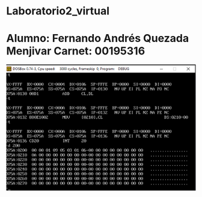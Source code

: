 # Laboratorio2_virtual
# Alumno: Fernando Andrés Quezada Menjivar Carnet: 00195316
![img](https://github.com/menjivar98/Laboratorio2_virtual/blob/main/Captura_2.PNG)

